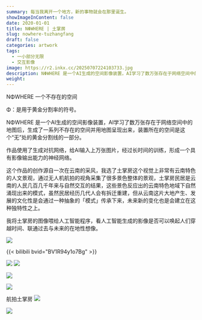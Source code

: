 ```yaml
---
summary: 每当我离开一个地方，新的事物就会在那里诞生。
showImageInContent: false
date: 2020-01-01
title: NΦWHERE | 土掌房
slug: nowhere-tuzhangfang
draft: false
categories: artwork
tags:
  - 一小部分无限
  - 交互影像
image: https://r2.inkx.cc/20250707224103733.jpg
description: NΦWHERE 是一个AI生成的空间影像装置，AI学习了数万张存在于网络空间中的地图后，生成了一系列不存在的空间并用地图呈现出来，装置所在的空间是这个“无”处的黄金分割线的一部分。
weight:
---
```

NΦWHERE 一个不存在的空间

Φ：是用于黄金分割率的符号。

NΦWHERE 是一个AI生成的空间影像装置，AI学习了数万张存在于网络空间中的地图后，生成了一系列不存在的空间并用地图呈现出来，装置所在的空间是这个“无”处的黄金分割线的一部分。

作品使用了生成对抗网络，给AI输入上万张图片，经过长时间的训练，形成一个具有影像输出能力的神经网络。


这个作品的创作源自一次在云南的采风，我选了土掌房这个视觉上非常有云南特色的人文景观，通过无人机航拍的视角采集了很多景色整体的景观，土掌房民居是云南的人民几百几千年来与自然交互的结果，这些景色反应出的云南特色地域下自然涌现出来的模式，虽然民居经历几代人会有拆迁重建，但从云南这片大地产生、发展的文化性是会通过一种抽象的「模式」传承下来，未来新的变化也是会建立在这种独特性之上。

我将土掌房的图像喂给人工智能程序，看人工智能生成的影像是否可以唤起人们穿越时间、联通过去与未来的在地性想像。


![](https://r2.inkx.cc/20250707224103733.jpg)


{{< bilibili bvid="BV1R94y1o7Bg" >}}

![](https://r2.inkx.cc/20250708013532969.JPG)
![](https://r2.inkx.cc/20250707224103732.jpg)

![](https://r2.inkx.cc/20250707224103731.jpg)

![](https://r2.inkx.cc/20250707224103729.jpg)


航拍土掌房
![](https://r2.inkx.cc/20250708012706618.png)


![](https://r2.inkx.cc/20250708013335296.jpg)